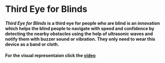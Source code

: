 # **Third Eye for Blinds**

#### ***Third Eye for Blinds*** is a third eye for people who are blind is an innovation which helps the blind people to navigate with speed and confidence by detecting the nearby obstacles using the help of ultrasonic waves and notify them with buzzer sound or vibration. They only need to wear this device as a band or cloth.

#### For the visual representaion click the [video](https://youtu.be/UVXCeLpIoWo)
